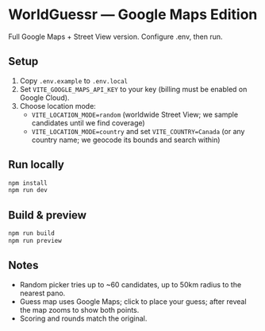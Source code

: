 # WorldGuessr — Google Maps Edition

Full Google Maps + Street View version. Configure .env, then run.

## Setup
1) Copy `.env.example` to `.env.local`
2) Set `VITE_GOOGLE_MAPS_API_KEY` to your key (billing must be enabled on Google Cloud).
3) Choose location mode:
   - `VITE_LOCATION_MODE=random`  (worldwide Street View; we sample candidates until we find coverage)
   - `VITE_LOCATION_MODE=country` and set `VITE_COUNTRY=Canada` (or any country name; we geocode its bounds and search within)

## Run locally
```bash
npm install
npm run dev
```

## Build & preview
```bash
npm run build
npm run preview
```

## Notes
- Random picker tries up to ~60 candidates, up to 50km radius to the nearest pano.
- Guess map uses Google Maps; click to place your guess; after reveal the map zooms to show both points.
- Scoring and rounds match the original.
